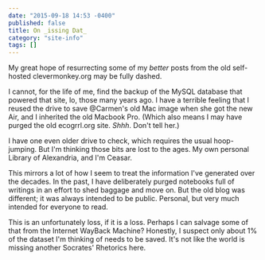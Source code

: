 ```yaml
---
date: "2015-09-18 14:53 -0400"
published: false
title: On _issing Dat_
category: "site-info"
tags: []
---
```


My great hope of resurrecting some of my _better_ posts from the old self-hosted clevermonkey.org may be fully dashed.

I cannot, for the life of me, find the backup of the MySQL database that powered that site, lo, those many years ago. I have a terrible feeling that I reused the drive to save @Carmen's old Mac image when she got the new Air, and I inherited the old Macbook Pro. (Which also means I may have purged the old ecogrrl.org site. _Shhh_. Don't tell her.)

I have one even older drive to check, which requires the usual hoop-jumping. But I'm thinking those bits are lost to the ages. My own personal Library of Alexandria, and I'm Ceasar.

This mirrors a lot of how I seem to treat the information I've generated over the decades. In the past, I have deliberately purged notebooks full of writings in an effort to shed baggage and move on. But the old blog was different; it was always intended to be public. Personal, but very much intended for everyone to read.

This is an unfortunately loss, if it is a loss. Perhaps I can salvage some of that from the Internet WayBack Machine? Honestly, I suspect only about 1% of the dataset I'm thinking of needs to be saved. It's not like the world is missing another Socrates' Rhetorics here.